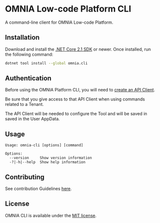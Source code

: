 # OMNIA Low-code Platform CLI

A command-line client for OMNIA Low-code Platform.

## Installation

Download and install the [.NET Core 2.1 SDK](https://www.microsoft.com/net/download) or newer. Once installed, run the following command:

```bash
dotnet tool install --global omnia.cli
```


## Authentication

Before using the OMNIA Platform CLI, you will need to [create an API Client](https://docs.omnialowcode.com/omnia3_apiclienttutorial.html#3-define-an-api-client). 

Be sure that you give access to that API Client when using commands related to a Tenant.

The API Client will be needed to configure the Tool and will be saved in saved in the User AppData.


## Usage

```text
Usage: omnia-cli [options] [command]

Options:
  --version     Show version information
  -?|-h|--help  Show help information

```


## Contributing

See contribution Guidelines [here](CONTRIBUTING.md).

## License

OMNIA CLI is available under the [MIT license](http://opensource.org/licenses/MIT).
